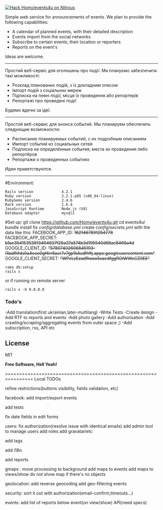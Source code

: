 [![Hack Homy/events4u on Nitrous](https://d3o0mnbgv6k92a.cloudfront.net/assets/hack-l-v1-d464cf470a5da050619f6f247a1017ec.png)](https://lite.nitrous.io/hack_button?source=embed&runtime=rails&repo=Homy%2Fevents4u&file_to_open=README.md)

Simple web service for announcements of events.
We plan to provide the following capabilities:
 - A calendar of planned events, with their detailed description
 - Events import from the social networks
 - Subscribe to certain events, their location or reporters
 - Reports on the event's

Ideas are welcome.

-------------------

Простий веб-сервіс для оголошень про події.
Ми плануємо забезпечити такі можливості:
- Розклад планованих подій, з їх докладним описом
- Імпорт подій з соціальних мереж
- Підписка на певні події, місця їх проведення або репортерів
- Репортажі про проведені події

Будемо вдячні за ідеї.

-------------------

Простой веб-сервис для анонса событий.
Мы планируем обеспечить следующие возможности:
 - Расписание планируемых событий, с их подробным описанием
 - Импорт событий из социальных сетей
 - Подписка на определённые события, места их проведения либо репортёров
 - Репортажи о проведенных событиях

Идеи приветствуются.

-------------------

#Environment:
```
Rails version             4.2.1
Ruby version              2.2.1-p85 (x86_64-linux)
RubyGems version          2.4.6
Rack version              1.6.4
JavaScript Runtime        Node.js (V8)
Database adapter          mysql2

```
#Set up:
    git clone https://github.com/Homy/events4u.git
    cd events4u/
    bundle install
fix *config/database.yml*
create *config/secrets.yml* with the data like this:
FACEBOOK_APP_ID: ~~1621467891254778~~
FACEBOOK_APP_SECRET: ~~b1ac35415353813404637f26a37a574b3d195540d68ac8468a4d~~
GOOGLE_CLIENT_ID: ~~"57807402606845193-i1ladfhfds0a4coo0gf4rr6aer7v7gp1k4udfhftj.apps.googleusercontent.com"~~
GOOGLE_CLIENT_SECRET: ~~"WPcLvEzadfhxoo5xaedfggROtWWeCZ0EE"~~

    rake db:setup
    rails s
or if running on remote server

    rails s -b 0.0.0.0 



### Todo's
 -Add translation(first ukrainian,later-multilang)
 -Write Tests
 -Create design
 -Add RTF to reports and events
 -Add photo gallery
 -Add authorisation
 -Add crawling/scraping/aggregating events from outer space ;)
 -Add subscription, rss, API etc

License
----

MIT


**Free Software, Hell Yeah!**

================================================================
Local TODOs

refine restrictions(buttons visibility, fields validation, etc)

facebook:
add import/export events

add tests

fix date fields in edit forms

users:
fix authorization(resolve issue with identical emails)
add admin tool to manage users
add roles
add gravatar/etc

add tags

add i18n

add reports

gmaps :
move processing to background
add maps to events
add maps to views/show
do not show map if there's no objects

geolocation:
add reverse geocoding
add geo-filtering events

security:
sort it out with authorization(email-confirm,timeouts...)

events:
add list of reports below event(on view/show)
API(need specs)